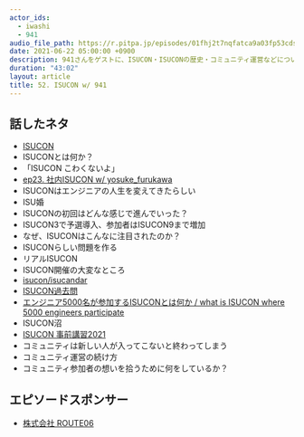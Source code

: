 ```yaml
---
actor_ids:
  - iwashi
  - 941
audio_file_path: https://r.pitpa.jp/episodes/01fhj2t7nqfatca9a03fp53cds.mp3
date: 2021-06-22 05:00:00 +0900
description: 941さんをゲストに、ISUCON・ISUCONの歴史・コミュニティ運営などについて語っていただいたエピソードです。
duration: "43:02"
layout: article
title: 52. ISUCON w/ 941
---
```


## 話したネタ

- [ISUCON](https://isucon.net/)
- ISUCONとは何か？
- 「ISUCON こわくないよ」
- [ep23. 社内ISUCON w/ yosuke_furukawa](https://fukabori.fm/episode/23)
- ISUCONはエンジニアの人生を変えてきたらしい
- ISU婚
- ISUCONの初回はどんな感じで進んでいった？
- ISUCON3で予選導入、参加者はISUCON9まで増加
- なぜ、ISUCONはこんなに注目されたのか？
- ISUCONらしい問題を作る
- リアルISUCON
- ISUCON開催の大変なところ
- [isucon/isucandar](https://github.com/isucon/isucandar)
- [ISUCON過去問](https://github.com/matsuu/aws-isucon)
- [エンジニア5000名が参加するISUCONとは何か / what is ISUCON where 5000 engineers participate](https://speakerdeck.com/line_developers/what-is-isucon-where-5000-engineers-participate)
- ISUCON沼
- [ISUCON 事前講習2021](https://isucon.net/archives/55835733.html)
- コミュニティは新しい人が入ってこないと終わってしまう
- コミュニティ運営の続け方
- コミュニティ参加者の想いを拾うために何をしているか？

## エピソードスポンサー

- [株式会社 ROUTE06](https://route06.co.jp/)